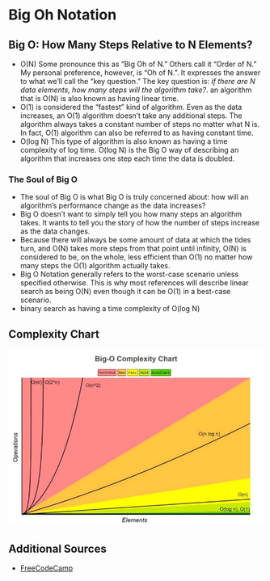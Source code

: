 # Big Oh Notation

## Big O: How Many Steps Relative to N Elements?
- O(N) Some pronounce this as “Big Oh of N.” Others call it “Order of N.” My personal preference, however, is “Oh of N.”. It expresses the answer to what we’ll call the “key question.” The key question is: *_if there are N data elements, how many steps will the algorithm take?_*. an algorithm that is O(N) is also known as having linear time.
- O(1) is considered the “fastest” kind of algorithm. Even as the data increases, an O(1) algorithm doesn’t take any additional steps. The algorithm always takes a constant number of steps no matter what N is. In fact, O(1) algorithm can also be referred to as having constant time.
- O(log N) This type of algorithm is also known as having a time complexity of log time. O(log N) is the Big O way of describing an algorithm that increases one step each time the data is doubled.

### The Soul of Big O
- The soul of Big O is what Big O is truly concerned about: how will an algorithm’s performance change as the data increases?
- Big O doesn’t want to simply tell you how many steps an algorithm takes. It wants to tell you the story of how the number of steps increase as the data changes.
- Because there will always be some amount of data at which the tides turn, and O(N) takes more steps from that point until infinity, O(N) is considered to be, on the whole, less efficient than O(1) no matter how many steps the O(1) algorithm actually takes.
- Big O Notation generally refers to the worst-case scenario unless specified otherwise. This is why most references will describe linear search as being O(N) even though it can be O(1) in a best-case scenario.
- binary search as having a time complexity of O(log N)

## Complexity Chart  
![Big Oh Complexity Chart](./complexity_chart.jpeg)

## Additional Sources
- [FreeCodeCamp](https://www.freecodecamp.org/news/big-o-notation-why-it-matters-and-why-it-doesnt-1674cfa8a23c/)